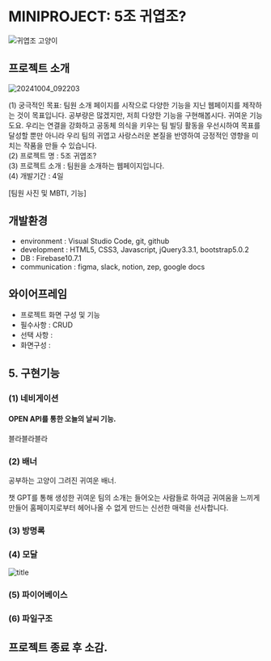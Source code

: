 # **MINIPROJECT: 5조 귀엽조?**


![귀엽조 고양이](https://github.com/user-attachments/assets/0a5f1745-290a-4ea1-8542-98da0201287e)


## 프로젝트 소개


![20241004_092203](https://github.com/user-attachments/assets/5443b688-bd6a-438c-af11-f81ff6bcc659)

(1) 궁극적인 목표: 팀원 소개 페이지를 시작으로 다양한 기능을 지닌 웹페이지를 제작하는 것이 목표입니다. 공부량은 많겠지만, 저희 다양한 기능을 구현해봅시다. 귀여운 기능도요. 우리는 연결을 강화하고 공동체 의식을 키우는 팀 빌딩 활동을 우선시하여 목표를 달성할 뿐만 아니라 우리 팀의 귀엽고 사랑스러운 본질을 반영하여 긍정적인 영향을 미치는 작품을 만들 수 있습니다.<br>
(2) 프로젝트 명 : 5조 귀엽조?<br>
(3) 프로젝트 소개 : 팀원을 소개하는 웹페이지입니다.<br>
(4) 개발기간 : 4일


[팀원 사진 및 MBTI, 기능]

## 개발환경
- environment : Visual Studio Code, git, github<br>
- development : HTML5, CSS3, Javascript, jQuery3.3.1, bootstrap5.0.2<br>
- DB : Firebase10.7.1<br>
- communication : figma, slack, notion, zep, google docs<br>


## 와이어프레임
- 프로젝트 화면 구성 및 기능
- 필수사항 : CRUD
- 선택 사항 : 
- 화면구성 : 






## 5. 구현기능

### (1) 네비게이션
#### OPEN API를 통한 오늘의 날씨 기능.
블라블라블라

### (2) 배너
공부하는 고양이 그려진 귀여운 배너.

챗 GPT를 통해 생성한 귀여운 팀의 소개는 들어오는 사람들로 하여금 귀여움을 느끼게 만들어 홈페이지로부터 헤어나올 수 없게 만드는 신선한 매력을 선사합니다. 

### (3) 방명록

### (4) 모달   
![title](https://github.com/user-attachments/assets/5845ceb8-4133-41bb-96c5-ed961ef5e91c)   

### (5) 파이어베이스

### (6) 파일구조


## 프로젝트 종료 후 소감. 

